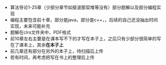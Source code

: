 * 算法导论1-25章（少部分章节如斐波那契堆等没有）部分题解以及部分编程实现
* 编程主要包含前十章，部分是java，部分是c++，，后续的自己还没抽出时间实现，未来可能补充
* 题解在clrs文件夹中，PDF格式
* 前10章左右主要是在课本写不下的才写在本子上，之后只有少部分很简单的写在了课本上，其余**在本子上**
* 前几章还有部分在另外的本子上，待扫描后上传
* 若有时间，再考虑把写在书上的整理后上传
